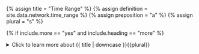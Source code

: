 <!-- TITLE AND DEFINITION starts -->

{% assign title = "Time Range" %}
{% assign definition = site.data.network.time_range %}
{% assign preposition = "a" %}
{% assign plural = "s" %}

<!--------------------------------------------- TITLE AND DEFINITION ends -->

{% if include.more == "yes" and include.heading == "more" %}
<details class='detailsCollapsible'><summary class='nobr'>Click to learn more about {{ title | downcase }}{{plural}}
</summary>
{% endif %}

{% if include.heading != "" and include.heading != "more" %}
{{include.heading}} {{title}}
{% endif %}

{% if include.icon != "no" %} 

{% if include.table == "yes" and include.icon != "no" %}
<table class='definitionTable'><tr><td>
{% endif %}

<img src='images/icons/nodes/png{{include.icon}}/{{ title | downcase | replace: " ", "-" }}.png' />

{% if include.table == "yes" and include.icon != "no" %}
</td><td>
{% endif %}

{% endif %}

{% if include.definition == "bold" %}
<strong>{{ definition }}</strong>
{% else %}
{% if include.definition != "no" %}
{{ definition }}
{% endif %}
{% endif %}

{% if include.table == "yes" and include.icon != "no" %}
</td></tr></table>
{% endif %}

{% if include.more == "yes" and include.content == "more" and include.heading != "more" %}
<details class='detailsCollapsible'><summary class='nobr'>Click to learn more about {{ title | downcase }}{{plural}}
</summary>
{% endif %}

{% if include.content != "no" %}

<!--------------------------------------------- CONTENT starts -->

The parameter offers precise control over the duration, starting and ending points of the session. Several options are available, and there are differences in how backtesting and the rest of the types of trading sessions function in this regard. 

Check the configuration to learn more.

<!--------------------------------------------- CONTENT ends -->

{% endif %}

{% if include.more == "yes" and include.content != "more" and include.heading != "more" %}
<details class='detailsCollapsible'><summary class='nobr'>Click to learn more about {{ title | downcase }}{{plural}}
</summary>
{% endif %}

{% if include.adding != "" %}

{{include.adding}} Adding {{preposition}} {{title}} Node

<!--------------------------------------------- ADDING starts -->

To add a parameter that may be missing, select *Add Missing Params* on the parameters node menu. 

<!-- ADDING ends -->

{% endif %}

{% if include.configuring != "" %}

{{include.configuring}} Configuring the {{title}}

<!-- CONFIGURING starts -->

Select *Configure Time Range* on the menu to access the configuration. The configuration varies slightly depending on the type of session you are running.

{{include.configuring}}# On Backtesting Sessions

```json
{
"initialDatetime": "2019-09-01T00:00:00.000Z",
"finalDatetime": "2019-09-25T00:00:00.000Z"
}
```

* ```initialDatetime``` is the datetime the session starts at.

* ```finalDatetime``` is the datetime the session finishes at. If you don't set a *finalDatetime*, the session runs until the date data is available.

{{include.configuring}}# On Paper Trading, Forward Testing and Live Trading Sessions

```json
{
"initialDatetime": "2019-09-01T00:00:00.000Z",
"finalDatetime": "2019-09-25T00:00:00.000Z",
"allowStartingFromThePast": false
}
```

* ```finalDatetime``` is the datetime the session finishes at. If you don't set a *finalDatetime* at the level of the testing session or the trading system, then the session runs for one year.

By default, paper trading, forward testing and live trading sessions start at the datetime the session is run, that is, the present time. Such a behavior is in accordance with the most common use case, by which a user starting a new live trading session usually wishes the session to start at that moment.

However, users have requested to be allowed to start live sessions in the past. Such a feature may be useful, for example, to take an opportunity that was just missed for whatever reason, including technical ones.

* ```initialDatetime```, in combination with the ```allowStartingFromThePast``` parameter, is a hack to allow a live session to start from a date in the past. If there is a valid ```initialDatetime``` and ```allowStartingFromThePast``` is ```true```, then the live session effectively starts from the specified date in the past. If ```allowStartingFromThePast``` is ```false``` the ```initialDatetime``` is ignored and the session starts from the present time.

* ```allowStartingFromThePast``` may be ```true``` or ```false```.

{% include warning.html content="In the case of forward testing and live trading sessions, starting from the past may involve placing orders at the exchange while evaluating past events. That is, if conditions to take a position and place orders validate true for candles in the past, the position is taken and orders are placed." %}

<!--------------------------------------------- CONFIGURING ends -->

{% endif %}

{% if include.starting != "" %}

{{include.starting}} Starting {{preposition}} {{title}}

<!--------------------------------------------- STARTING starts -->

XXXXXXXXXXXXXXXXXXXXXXXXXXXXXXXXXXXXXXXXXXXXXXXXXXXXXX

<!--------------------------------------------- STARTING ends -->

{% endif %}

{% if include.more == "yes" %}
</details>
{% endif %}